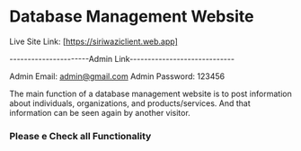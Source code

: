 # Database Management Website
Live Site Link: [https://siriwaziclient.web.app]

----------------------Admin Link-----------------------------

Admin Email: admin@gmail.com
Admin Password: 123456

The main function of a database management website is to post information about individuals, organizations, and products/services. And that information can be seen again by another visitor. 

### Please e Check all Functionality


